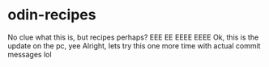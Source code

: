 # odin-recipes
No clue what this is, but recipes perhaps? EEE EE EEEE EEEE
Ok, this is the update on the pc, yee 
Alright, lets try this one more time with actual commit messages lol